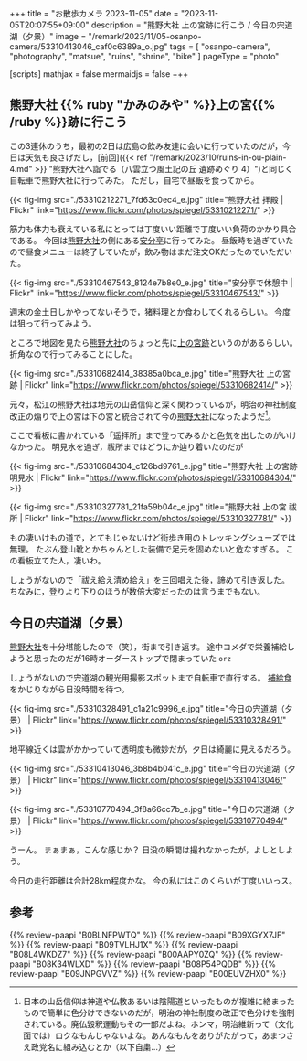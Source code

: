 +++
title = "お散歩カメラ 2023-11-05"
date =  "2023-11-05T20:07:55+09:00"
description = "熊野大社 上の宮跡に行こう / 今日の宍道湖（夕景）"
image = "/remark/2023/11/05-osanpo-camera/53310413046_caf0c6389a_o.jpg"
tags = [ "osanpo-camera", "photography", "matsue", "ruins", "shrine", "bike" ]
pageType = "photo"

[scripts]
  mathjax = false
  mermaidjs = false
+++

## 熊野大社 {{% ruby "かみのみや" %}}上の宮{{% /ruby %}}跡に行こう

この3連休のうち，最初の2日は広島の飲み友達に会いに行っていたのだが，今日は天気も良さげだし，[前回]({{< ref "/remark/2023/10/ruins-in-ou-plain-4.md" >}} "熊野大社へ詣でる（八雲立つ風土記の丘 遺跡めぐり 4）")と同じく自転車で熊野大社に行ってみた。
ただし，自宅で昼飯を食ってから。

{{< fig-img src="./53310212271_7fd63c0ec4_e.jpg" title="熊野大社 拝殿 | Flickr" link="https://www.flickr.com/photos/spiegel/53310212271/" >}}

筋力も体力も衰えている私にとっては丁度いい距離で丁度いい負荷のかかり具合である。
今回は[熊野大社]の側にある[安分亭]に行ってみた。
昼飯時を過ぎていたので昼食メニューは終了していたが，飲み物はまだ注文OKだったのでいただいた。

{{< fig-img src="./53310467543_8124e7b8e0_e.jpg" title="安分亭で休憩中 | Flickr" link="https://www.flickr.com/photos/spiegel/53310467543/" >}}

週末の金土日しかやってないそうで，猪料理とか食わしてくれるらしい。
今度は狙って行ってみよう。

ところで地図を見たら[熊野大社]のちょっと先に[上の宮跡]というのがあるらしい。
折角なので行ってみることにした。

{{< fig-img src="./53310682414_38385a0bca_e.jpg" title="熊野大社 上の宮跡 | Flickr" link="https://www.flickr.com/photos/spiegel/53310682414/" >}}

元々，松江の熊野大社は地元の山岳信仰と深く関わっているが，明治の神社制度改正の煽りで上の宮は下の宮と統合されて今の[熊野大社]になったようだ[^s1]。

[^s1]: 日本の山岳信仰は神道や仏教あるいは陰陽道といったものが複雑に絡まったもので簡単に色分けできないのだが，明治の神社制度の改正で色分けを強制されている。廃仏毀釈運動もその一部だよね。ホンマ，明治維新って（文化面では）ロクなもんじゃないよな。あんなもんをありがたがって，あまつさえ政党名に組み込むとか（以下自粛...）

ここで看板に書かれている「遥拝所」まで登ってみるかと色気を出したのがいけなかった。
明見水を過ぎ，祓所まではどうにか辿り着いたのだが

{{< fig-img src="./53310684304_c126bd9761_e.jpg" title="熊野大社 上の宮跡 明見水 | Flickr" link="https://www.flickr.com/photos/spiegel/53310684304/" >}}

{{< fig-img src="./53310327781_21fa59b04c_e.jpg" title="熊野大社 上の宮 祓所 | Flickr" link="https://www.flickr.com/photos/spiegel/53310327781/" >}}

もの凄いけもの道で，とてもじゃないけど街歩き用のトレッキングシューズでは無理。
たぶん登山靴とかちゃんとした装備で足元を固めないと危なすぎる。
この看板立てた人，凄いわ。

しょうがないので「祓え給え清め給え」を三回唱えた後，諦めて引き返した。
ちなみに，登りより下りのほうが数倍大変だったのは言うまでもない。

## 今日の宍道湖（夕景）

[熊野大社]を十分堪能したので（笑），街まで引き返す。
途中コメダで栄養補給しようと思ったのだが16時オーダーストップで閉まっていた `orz`

しょうがないので宍道湖の観光用撮影スポットまで自転車で直行する。
[補給食][POW BAR]をかじりながら日没時間を待つ。

{{< fig-img src="./53310328491_c1a21c9996_e.jpg" title="今日の宍道湖（夕景） | Flickr" link="https://www.flickr.com/photos/spiegel/53310328491/" >}}

地平線近くは雲がかかっていて透明度も微妙だが，夕日は綺麗に見えるだろう。

{{< fig-img src="./53310413046_3b8b4b041c_e.jpg" title="今日の宍道湖（夕景） | Flickr" link="https://www.flickr.com/photos/spiegel/53310413046/" >}}

{{< fig-img src="./53310770494_3f8a66cc7b_e.jpg" title="今日の宍道湖（夕景） | Flickr" link="https://www.flickr.com/photos/spiegel/53310770494/" >}}

うーん。
まぁまぁ，こんな感じか？ 日没の瞬間は撮れなかったが，よしとしよう。

今日の走行距離は合計28km程度かな。
今の私にはこのくらいが丁度いいっス。

[熊野大社]: https://maps.app.goo.gl/3iGHW49pdHp3syxK8
[上の宮跡]: https://maps.app.goo.gl/hdXFXkS3rwzLdup38
[安分亭]: http://yakumo-net.com/group/anbuntei/ "安分亭 – ようこそ八雲へ"
[POW BAR]: https://thepowbar.com/ "The POW BAR"

## 参考

{{% review-paapi "B0BLNFPWTQ" %}} <!-- trimm ROLLIN サイクルコンピュータ -->
{{% review-paapi "B09XGYX7JF" %}} <!-- GARMIN vívosmart 5 -->
{{% review-paapi "B09TVLHJ1X" %}} <!-- Shokz OpenRun Mini 骨伝導ヘッドセット -->
{{% review-paapi "B08L4WKDZ7" %}} <!-- PowerShot ZOOM -->
{{% review-paapi "B00AAPY0ZQ" %}} <!-- パンク修理剤 -->
{{% review-paapi "B08K34WLXD" %}} <!-- ステムバッグ（stem bag） -->
{{% review-paapi "B08P54PQDB" %}} <!-- メッセンジャーバッグ -->
{{% review-paapi "B09JNPGVVZ" %}} <!-- POW BAR -->
{{% review-paapi "B00EUVZHX0" %}} <!-- 神道入門 -->
